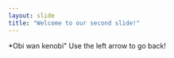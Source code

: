 ```yaml
---
layout: slide
title: "Welcome to our second slide!"
---
```

*Obi wan kenobi"
Use the left arrow to go back!
